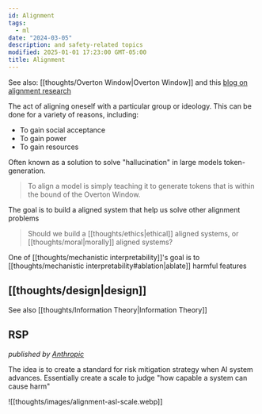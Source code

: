 ```yaml
---
id: Alignment
tags:
  - ml
date: "2024-03-05"
description: and safety-related topics
modified: 2025-01-01 17:23:00 GMT-05:00
title: Alignment
---
```


See also: [[thoughts/Overton Window|Overton Window]] and this [blog on alignment research](https://openai.com/blog/our-approach-to-alignment-research)

The act of aligning oneself with a particular group or ideology. This can be done for a variety of reasons, including:

- To gain social acceptance
- To gain power
- To gain resources

Often known as a solution to solve "hallucination" in large models token-generation.

> To align a model is simply teaching it to generate tokens that is within the bound of the Overton Window.

The goal is to build a aligned system that help us solve other alignment problems

> Should we build a [[thoughts/ethics|ethical]] aligned systems, or [[thoughts/moral|morally]] aligned systems?

One of [[thoughts/mechanistic interpretability]]'s goal is to [[thoughts/mechanistic interpretability#ablation|ablate]] harmful features

## [[thoughts/design|design]]

See also [[thoughts/Information Theory|Information Theory]]

## RSP

_published by [Anthropic](https://assets.anthropic.com/m/24a47b00f10301cd/original/Anthropic-Responsible-Scaling-Policy-2024-10-15.pdf)_

The idea is to create a standard for risk mitigation strategy when AI system advances. Essentially create a scale to judge "how capable a system can cause harm"

![[thoughts/images/alignment-asl-scale.webp]]

